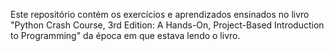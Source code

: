 Este repositório contém os exercícios e aprendizados ensinados no livro "Python Crash Course, 3rd Edition: A Hands-On, Project-Based Introduction to Programming" da época em que estava lendo o livro.
